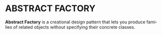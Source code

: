﻿# ABSTRACT FACTORY
**Abstract Fac­to­ry** is a cre­ation­al design pat­tern that lets you pro­duce fam­i­lies of relat­ed objects with­out spec­i­fy­ing their con­crete classes.